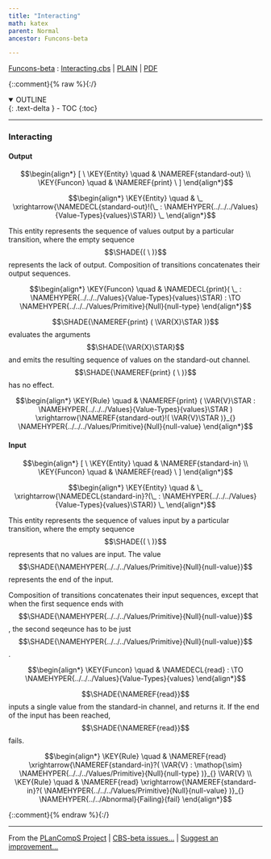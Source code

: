 ```yaml
---
title: "Interacting"
math: katex
parent: Normal
ancestor: Funcons-beta

---
```

[Funcons-beta] : [Interacting.cbs] \| [PLAIN] \| [PDF]

{::comment}{% raw %}{:/}
<details open markdown="block">
  <summary>
    OUTLINE
  </summary>
  {: .text-delta }
- TOC
{:toc}
</details>


----

### Interacting
               


#### Output
               


$$\begin{align*}
  [ \
  \KEY{Entity} \quad & \NAMEREF{standard-out} \\
  \KEY{Funcon} \quad & \NAMEREF{print}
  \ ]
\end{align*}$$

$$\begin{align*}
  \KEY{Entity} \quad
  & \_ \xrightarrow{\NAMEDECL{standard-out}!(\_ : \NAMEHYPER{../../../Values}{Value-Types}{values}\STAR)} \_
\end{align*}$$


  This entity represents the sequence of values output by a particular
  transition, where the empty sequence $$\SHADE{(   \  )}$$ represents the lack of output.
  Composition of transitions concatenates their output sequences.


$$\begin{align*}
  \KEY{Funcon} \quad
  & \NAMEDECL{print}(
                       \_ : \NAMEHYPER{../../../Values}{Value-Types}{values}\STAR) 
    :  \TO \NAMEHYPER{../../../Values/Primitive}{Null}{null-type} 
\end{align*}$$


  $$\SHADE{\NAMEREF{print}
           (  \VAR{X}\STAR )}$$ evaluates the arguments $$\SHADE{\VAR{X}\STAR}$$ and emits the resulting sequence of
  values on the standard-out channel. $$\SHADE{\NAMEREF{print}
           (   \  )}$$ has no effect.


$$\begin{align*}
  \KEY{Rule} \quad
    &  \NAMEREF{print}
                    (  \VAR{V}\STAR : \NAMEHYPER{../../../Values}{Value-Types}{values}\STAR ) \xrightarrow{\NAMEREF{standard-out}!(  \VAR{V}\STAR )}_{} 
        \NAMEHYPER{../../../Values/Primitive}{Null}{null-value}
\end{align*}$$

#### Input
               


$$\begin{align*}
  [ \
  \KEY{Entity} \quad & \NAMEREF{standard-in} \\
  \KEY{Funcon} \quad & \NAMEREF{read}
  \ ]
\end{align*}$$

$$\begin{align*}
  \KEY{Entity} \quad
  & \_ \xrightarrow{\NAMEDECL{standard-in}?(\_ : \NAMEHYPER{../../../Values}{Value-Types}{values}\STAR)} \_
\end{align*}$$


  This entity represents the sequence of values input by a particular
  transition, where the empty sequence $$\SHADE{(   \  )}$$ represents that no values are
  input. The value $$\SHADE{\NAMEHYPER{../../../Values/Primitive}{Null}{null-value}}$$ represents the end of the input.
  
  Composition of transitions concatenates their input sequences, except that
  when the first sequence ends with $$\SHADE{\NAMEHYPER{../../../Values/Primitive}{Null}{null-value}}$$, the second seqeunce has to be
  just $$\SHADE{\NAMEHYPER{../../../Values/Primitive}{Null}{null-value}}$$.


$$\begin{align*}
  \KEY{Funcon} \quad
  & \NAMEDECL{read} 
    :  \TO \NAMEHYPER{../../../Values}{Value-Types}{values} 
\end{align*}$$


  $$\SHADE{\NAMEREF{read}}$$ inputs a single value from the standard-in channel, and returns it.
  If the end of the input has been reached, $$\SHADE{\NAMEREF{read}}$$ fails.


$$\begin{align*}
  \KEY{Rule} \quad
    &  \NAMEREF{read} \xrightarrow{\NAMEREF{standard-in}?(  \VAR{V} : \mathop{\sim} \NAMEHYPER{../../../Values/Primitive}{Null}{null-type} )}_{} 
        \VAR{V}
\\
  \KEY{Rule} \quad
    &  \NAMEREF{read} \xrightarrow{\NAMEREF{standard-in}?(  \NAMEHYPER{../../../Values/Primitive}{Null}{null-value} )}_{} 
        \NAMEHYPER{../../Abnormal}{Failing}{fail}
\end{align*}$$



[Funcons-beta]: /CBS-beta/math/Funcons-beta
  "FUNCONS-BETA"
[Unstable-Funcons-beta]: /CBS-beta/math/Unstable-Funcons-beta
  "UNSTABLE-FUNCONS-BETA"
[Languages-beta]: /CBS-beta/math/Languages-beta
  "LANGUAGES-BETA"
[Unstable-Languages-beta]: /CBS-beta/math/Unstable-Languages-beta
  "UNSTABLE-LANGUAGES-BETA"
[CBS-beta]: /CBS-beta
  "CBS-BETA"
[Interacting.cbs]: https://github.com/plancomps/CBS-beta/blob/math/Funcons-beta/Computations/Normal/Interacting/Interacting.cbs
  "CBS SOURCE FILE ON GITHUB"
[PLAIN]: /CBS-beta/docs/Funcons-beta/Computations/Normal/Interacting
  "CBS SOURCE WEB PAGE"
 [PRETTY]: /CBS-beta/math/Funcons-beta/Computations/Normal/Interacting
  "CBS-KATEX WEB PAGE"
[PDF]: https://github.com/plancomps/CBS-beta/blob/math/Funcons-beta/Computations/Normal/Interacting/Interacting.pdf
  "CBS-LATEX PDF FILE"
[PLanCompS Project]: https://plancomps.github.io
  "PROGRAMMING LANGUAGE COMPONENTS AND SPECIFICATIONS PROJECT HOME PAGE"
{::comment}{% endraw %}{:/}


____

From the [PLanCompS Project] | [CBS-beta issues...] | [Suggest an improvement...]

[CBS-beta issues...]: https://github.com/plancomps/CBS-beta/issues
  "CBS-BETA ISSUE REPORTS ON GITHUB"
[Suggest an improvement...]: mailto:plancomps@gmail.com?Subject=CBS-beta%20-%20comment&Body=Re%3A%20CBS-beta%20specification%20at%20Computations/Normal/Interacting/Interacting.cbs%0A%0AComment/Query/Issue/Suggestion%3A%0A%0A%0ASignature%3A%0A
  "GENERATE AN EMAIL TEMPLATE"
